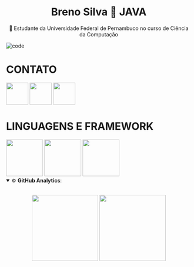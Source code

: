 <h1 align="center">Breno Silva 🔗 JAVA</h1>

<p align="center">🚀 Estudante da Universidade Federal de Pernambuco no curso de Ciência da Computação</p>

<a align="right">![code](https://user-images.githubusercontent.com/84048306/121829926-3ae44380-cc9a-11eb-9083-a04a5f0baf76.gif)</a>


# CONTATO 

<img height="60em" src="https://img.shields.io/badge/-Gmail-c14438?style=flat-square&logo=Gmail&logoColor=white&link=mailto:silvabreno462@gmail.com)](mailto:silvabreno462@gmail.com"/>

<img height="60em" src="https://img.shields.io/badge/-Github-000?style=flat-square&logo=Github&logoColor=white&link=https://github.com/BrenoRev)](https://github.com/BrenoRev"/>

<img height="60em" src="https://img.shields.io/badge/-LinkedIn-blue?style=flat-square&logo=Linkedin&logoColor=white&link=https://www.linkedin.com/in/breno-silva-a868a5213/)](https://www.linkedin.com/in/breno-silva-a868a5213/"/>


# LINGUAGENS E FRAMEWORK 
<a align="right">
  <img height="100em" src="https://img.shields.io/badge/Java-ED8B00?style=for-the-badge&logo=java&logoColor=white"/>  <img height="100em" src="https://img.shields.io/badge/Spring-6DB33F?style=for-the-badge&logo=spring&logoColor=white"/>    <img height="100em" src="https://img.shields.io/badge/MySQL-00000F?style=for-the-badge&logo=mysql&logoColor=white"/>


</a>

  
<details open>
    <summary>⚙ <b>GitHub Analytics</b>: </summary>
    <br>
    <p align="center">
        <img height="180em" src="https://github-readme-stats-eight-theta.vercel.app/api?username=BrenoRev&show_icons=true&theme=tokyonight&include_all_commits=true&count_private=false"/>
        <img height="180em" src="https://github-readme-stats-eight-theta.vercel.app/api/top-langs/?username=BrenoRev&layout=compact&langs_count=8&theme=tokyonight&include_all_commits=true&count_private=false"/>
    </p>
</details>

